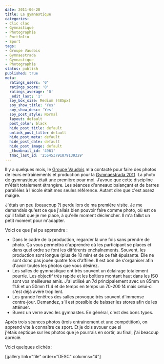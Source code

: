 ```yaml
---
date: 2011-06-28
title: La gymnastique
categories:
- Clic clac
- Gymnastique
- Photographie
- Portfolio
- Sport
tags:
- Groupe Vaudois
- Gymnaestrada
- Gymnastique
- Photographie
status: publish
published: true
meta:
  ratings_users: '0'
  ratings_score: '0'
  ratings_average: '0'
  _edit_last: '1'
  soy_box_size: Medium (485px)
  soy_show_title: 'Yes'
  soy_show_desc: 'Yes'
  soy_post_style: Normal
  layout: default
  post_color: black
  hide_post_title: default
  unlink_post_title: default
  hide_post_meta: default
  hide_post_date: default
  hide_post_image: default
  _thumbnail_id: '4961'
  tmac_last_id: '256453791879139329'
---
```

Il y a quelques mois, le <a title="Site du Groupe Vaudois" href="https://www.groupevaudois.ch/">Groupe Vaudois</a> m'a contacté pour faire des photos de leurs entraînements et production pour la <a title="Site de la Gymnaestrada 2011" href="https://www.wg-2011.com/">Gymnaestrada 2011</a>. La photo de gymnastique était une première pour moi. J’avoue que cette discipline m'était totalement étrangère. Les séances d'anneaux balançant et de barres parallèles à l'école était mes seules référence. Autant dire que c'est assez maigre.

<!--more-->

J'étais un peu (beaucoup ?) perdu lors de ma première visite. Je me demandais qu'est ce que j'allais bien pouvoir faire comme photo, où est ce qu'il fallait que je me place, à qu'elle moment déclencher. Il m'a fallut un petit moment pour m'adapter.

Voici ce que j'ai pu apprendre :
<ul>
	<li>Dans le cadre de la production, regarder là une fois sans prendre de photo. Ça vous permettra d'apprendre où les participant se places et dans quel ordre se font les différents enchaînements.
Souvent, les production sont longue (plus de 10 min) et de ce fait épuisante. Elle ne sont donc pas jouée quatre fois d'affilée. Il est bon de s'organiser afin d'avoir toutes les photos que vous désirez.</li>
	<li>Les salles de gymnastique ont très souvent un éclairage totalement pourrie. Les objectif très rapide et les boîtiers montant haut dans les ISO sont vos meilleures amis.
J'ai utilisé un 7d principalement avec un 85mm f1.8 et un 50mm f1.4 et de temps en temps un 70-200 f4 mais celui-ci s'est déjà avéré trop lent.</li>
	<li>Les grande fenêtres des salles provoque très souvent d'immense contre-jour. Demandez, s'il est possible de baisser les stores afin de les atténuer.</li>
	<li>Buvez un verre avec les gymnastes. En général, c'est des bons types.</li>
</ul>
Après trois séances photos (trois entrainement et une compétition), on apprend vite à connaître ce sport. Et je dois avouer que si j'étais septique sur les photos que je pourrais en sortir, au final, j'ai beacoup aprécié.

Voici quelques clichés :

[gallery link="file" order="DESC" columns="4"]
